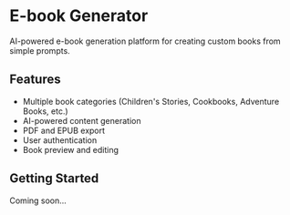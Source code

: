 # E-book Generator

AI-powered e-book generation platform for creating custom books from simple prompts.

## Features
- Multiple book categories (Children's Stories, Cookbooks, Adventure Books, etc.)
- AI-powered content generation
- PDF and EPUB export
- User authentication
- Book preview and editing

## Getting Started
Coming soon...